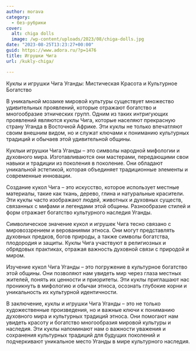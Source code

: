 ```yaml
---
author: morava
category:
  - без-рубрики
cover:
  alt: chiga dolls
  image: /wp-content/uploads/2023/08/chiga-dolls.jpg
date: "2023-08-25T13:23:27+00:00"
guid: https://www.adora.ru/?p=1476
title: Игрушки Чига
url: /kukly-chiga/

---
```

Куклы и игрушки Чига Уганды: Мистическая Красота и Культурное Богатство

В уникальной мозаике мировой культуры существует множество удивительных проявлений, которые отражают богатство и многообразие этнических групп. Одним из таких интригующих проявлений являются куклы Чига, которые населяют прекрасную страну Уганда в Восточной Африке. Эти куклы не только впечатляют своим внешним видом, но и служат ключами к пониманию культурных традиций и обычаев этой удивительной общины.

Куклыи игрушки Чига Уганды – это символы народной мифологии и духовного мира. Изготавливаются они мастерами, передающими свои навыки и традиции из поколения в поколение. Они обладают уникальной эстетикой, которая объединяет традиционные элементы и современные инновации.

Создание кукол Чига – это искусство, которое использует местные материалы, такие как ткань, дерево, глина и натуральные красители. Эти куклы часто изображают людей, животных и духовных существ, связанных с мифами и легендами этой общины. Разнообразие стилей и форм отражает богатство культурного наследия Уганды.

Символическое значение кукол и игрушек Чига тесно связано с мировоззрением и верованиями этноса. Они могут представлять духовных предков, богов природы, а также символы богатства, плодородия и защиты. Куклы Чига участвуют в религиозных и обрядовых практиках, отражая важность духовной связи с природой и миром.

Изучение кукол Чига Уганды – это погружение в культурное богатство этой общины. Они позволяют нам увидеть мир через глаза местных жителей, понять их ценности и приоритеты. Эти куклы приглашают нас проникнуть в мифологию и обычаи этноса, осознать глубокие корни и уникальность их культурной идентичности.

В заключение, куклы и игрушки Чига Уганды – это не только художественные произведения, но и важные ключи к пониманию духовного мира и культурных традиций этноса. Они помогают нам увидеть красоту и богатство многообразия мировой культуры и наследия. Эти куклы напоминают нам о важности уважения и сохранения культурных традиций для будущих поколений и подчеркивают уникальное место Уганды в мире культурного наследия.
